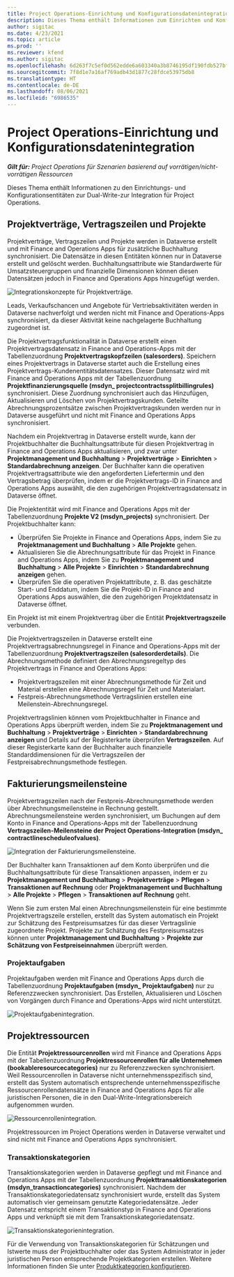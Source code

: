 ```yaml
---
title: Project Operations-Einrichtung und Konfigurationsdatenintegration
description: Dieses Thema enthält Informationen zum Einrichten und Konfigurieren von Dual-Write-Zuordnungen für Project Operations.
author: sigitac
ms.date: 4/23/2021
ms.topic: article
ms.prod: ''
ms.reviewer: kfend
ms.author: sigitac
ms.openlocfilehash: 6d263f7c5ef0d562edde6a603340a3b8746195df190fdb527bfa40297f68eed2
ms.sourcegitcommit: 7f8d1e7a16af769adb43d1877c28fdce53975db8
ms.translationtype: HT
ms.contentlocale: de-DE
ms.lasthandoff: 08/06/2021
ms.locfileid: "6986535"
---
```

# <a name="project-operations-setup-and-configuration-data-integration"></a>Project Operations-Einrichtung und Konfigurationsdatenintegration

_**Gilt für:** Project Operations für Szenarien basierend auf vorrätigen/nicht-vorrätigen Ressourcen_

Dieses Thema enthält Informationen zu den Einrichtungs- und Konfigurationsentitäten zur Dual-Write-zur Integration für Project Operations.

## <a name="project-contracts-contract-lines-and-projects"></a>Projektverträge, Vertragszeilen und Projekte

Projektverträge, Vertragszeilen und Projekte werden in Dataverse erstellt und mit Finance and Operations Apps für zusätzliche Buchhaltung synchronisiert. Die Datensätze in diesen Entitäten können nur in Dataverse erstellt und gelöscht werden. Buchhaltungsattribute wie Standardwerte für Umsatzsteuergruppen und finanzielle Dimensionen können diesen Datensätzen jedoch in Finance and Operations Apps hinzugefügt werden.

  ![Integrationskonzepte für Projektverträge.](./media/1ProjectContract.jpg)

Leads, Verkaufschancen und Angebote für Vertriebsaktivitäten werden in Dataverse nachverfolgt und werden nicht mit Finance and Operations-Apps synchronisiert, da dieser Aktivität keine nachgelagerte Buchhaltung zugeordnet ist.

Die Projektvertragsfunktionalität in Dataverse erstellt einen Projektvertragsdatensatz in Finance and Operations-Apps mit der Tabellenzuordnung **Projektvertragskopfzeilen (salesorders)**. Speichern eines Projektvertrags in Dataverse startet auch die Erstellung eines Projektvertrags-Kundenentitätsdatensatzes. Dieser Datensatz wird mit Finance and Operations Apps mit der Tabellenzuordnung **Projektfinanzierungsquelle (msdyn\_ projectcontractssplitbillingrules)** synchronisiert. Diese Zuordnung synchronisiert auch das Hinzufügen, Aktualisieren und Löschen von Projektvertragskunden. Geteilte Abrechnungsprozentsätze zwischen Projektvertragskunden werden nur in Dataverse ausgeführt und nicht mit Finance and Operations Apps synchronisiert.

Nachdem ein Projektvertrag in Dataverse erstellt wurde, kann der Projektbuchhalter die Buchhaltungsattribute für diesen Projektvertrag in Finance and Operations Apps aktualisieren, und zwar unter **Projektmanagement und Buchhaltung** > **Projektverträge** > **Einrichten** > **Standardabrechnung anzeigen**. Der Buchhalter kann die operativen Projektvertragsattribute wie den angeforderten Liefertermin und den Vertragsbetrag überprüfen, indem er die Projektvertrags-ID in Finance and Operations Apps auswählt, die den zugehörigen Projektvertragsdatensatz in Dataverse öffnet.

Die Projektentität wird mit Finance and Operations Apps mit der Tabellenzuordnung **Projekte V2 (msdyn\_projects)** synchronisiert. Der Projektbuchhalter kann:

  - Überprüfen Sie Projekte in Finance and Operations Apps, indem Sie zu **Projektmanagement und Buchhaltung** > **Alle Projekte** gehen. 
  - Aktualisieren Sie die Abrechnungsattribute für das Projekt in Finance and Operations Apps, indem Sie zu **Projektmanagement und Buchhaltung** > **Alle Projekte** > **Einrichten** > **Standardabrechnung anzeigen** gehen.  
  - Überprüfen Sie die operativen Projektattribute, z. B. das geschätzte Start- und Enddatum, indem Sie die Projekt-ID in Finance and Operations Apps auswählen, die den zugehörigen Projektdatensatz in Dataverse öffnet.

Ein Projekt ist mit einem Projektvertrag über die Entität **Projektvertragszeile** verbunden.

Die Projektvertragszeilen in Dataverse erstellt eine Projektvertragsabrechnungsregel in Finance and Operations-Apps mit der Tabellenzuordnung **Projektvertragszeilen (salesorderdetails)**. Die Abrechnungsmethode definiert den Abrechnungsregeltyp des Projektvertrags in Finance and Operations Apps:

  - Projektvertragszeilen mit einer Abrechnungsmethode für Zeit und Material erstellen eine Abrechnungsregel für Zeit und Materialart.
  - Festpreis-Abrechnungsmethode Vertragslinien erstellen eine Meilenstein-Abrechnungsregel.

Projektvertragslinien können vom Projektbuchhalter in Finance and Operations Apps überprüft werden, indem Sie zu **Projektmanagement und Buchhaltung** > **Projektverträge** > **Einrichten** > **Standardabrechnung anzeigen** und Details auf der Registerkarte überprüfen **Vertragszeilen**. Auf dieser Registerkarte kann der Buchhalter auch finanzielle Standarddimensionen für die Vertragszeilen der Festpreisabrechnungsmethode festlegen.

## <a name="billing-milestones"></a>Fakturierungsmeilensteine

Projektvertragszeilen nach der Festpreis-Abrechnungsmethode werden über Abrechnungsmeilensteine in Rechnung gestellt. Abrechnungsmeilensteine werden synchronisiert, um Buchungen auf dem Konto in Finance and Operations-Apps mit der Tabellenzuordnung **Vertragszeilen-Meilensteine der Project Operations-Integration (msdyn\_ contractlinescheduleofvalues)**.

  ![Integration der Fakturierungsmeilensteine.](./media/2Milestones.jpg)

Der Buchhalter kann Transaktionen auf dem Konto überprüfen und die Buchhaltungsattribute für diese Transaktionen anpassen, indem er zu **Projektmanagement und Buchhaltung** > **Projektverträge** > **Pflegen** > **Transaktionen auf Rechnung** oder **Projektmanagement und Buchhaltung** > **Alle Projekte** > **Pflegen** > **Transaktionen auf Rechnung** geht.

Wenn Sie zum ersten Mal einen Abrechnungsmeilenstein für eine bestimmte Projektvertragszeile erstellen, erstellt das System automatisch ein Projekt zur Schätzung des Festpreisumsatzes für das dieser Vertragslinie zugeordnete Projekt. Projekte zur Schätzung des Festpreisumsatzes können unter **Projektmanagement und Buchhaltung** > **Projekte zur Schätzung von Festpreiseinnahmen** überprüft werden.

### <a name="project-tasks"></a>Projektaufgaben

Projektaufgaben werden mit Finance and Operations Apps durch die Tabellenzuordnung **Projektaufgaben (msdyn\_ Projektaufgaben)** nur zu Referenzzwecken synchronisiert. Das Erstellen, Aktualisieren und Löschen von Vorgängen durch Finance and Operations-Apps wird nicht unterstützt.

  ![Projektaufgabenintegration.](./media/3Tasks.jpg)

## <a name="project-resources"></a>Projektressourcen

Die Entität **Projektressourcenrollen** wird mit Finance and Operations Apps mit der Tabellenzuordnung **Projektressourcenrollen für alle Unternehmen (bookableresourcecategories)** nur zu Referenzzwecken synchronisiert. Weil Ressourcenrollen in Dataverse nicht unternehmensspezifisch sind, erstellt das System automatisch entsprechende unternehmensspezifische Ressourcenrollendatensätze in Finance and Operations Apps für alle juristischen Personen, die in den Dual-Write-Integrationsbereich aufgenommen wurden.

![Ressourcenrollenintegration.](./media/5Resources.jpg)

Projektressourcen im Project Operations werden in Dataverse verwaltet und sind nicht mit Finance and Operations Apps synchronisiert.

### <a name="transaction-categories"></a>Transaktionskategorien

Transaktionskategorien werden in Dataverse gepflegt und mit Finance and Operations Apps mit der Tabellenzuordnung **Projekttransaktionskategorien (msdyn\_transactioncategories)** synchronisiert. Nachdem der Transaktionskategoriedatensatz synchronisiert wurde, erstellt das System automatisch vier gemeinsam genutzte Kategoriedatensätze. Jeder Datensatz entspricht einem Transaktionstyp in Finance and Operations Apps und verknüpft sie mit dem Transaktionskategoriedatensatz.

![Transaktionskategorienintegration.](./media/4TransactionCategories.jpg)

Für die Verwendung von Transaktionskategorien für Schätzungen und Istwerte muss der Projektbuchhalter oder das System Administrator in jeder juristischen Person entsprechende Projektkategorien erstellen. Weitere Informationen finden Sie unter [Produktkategorien konfigurieren](../project-accounting/configure-project-categories.md).
